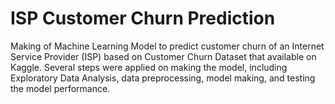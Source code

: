 # ISP Customer Churn Prediction

Making of Machine Learning Model to predict customer churn of an Internet Service Provider (ISP) based on Customer Churn Dataset that available on Kaggle. Several steps were applied on making the model, including Exploratory Data Analysis, data preprocessing, model making, and testing the model performance.
